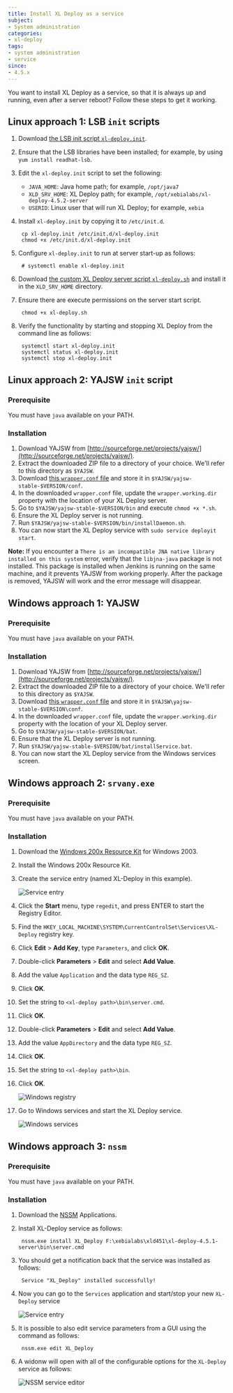 ```yaml
---
title: Install XL Deploy as a service
subject:
- System administration
categories:
- xl-deploy
tags:
- system administration
- service
since:
- 4.5.x
---
```


You want to install XL Deploy as a service, so that it is always up and running, even after a server reboot? Follow these steps to get it working.

## Linux approach 1: LSB `init` scripts

1. Download [the LSB init script `xl-deploy.init`](sample-scripts/xl-deploy.init).
1. Ensure that the LSB libraries have been installed; for example, by using `yum install readhat-lsb`.
1. Edit the `xl-deploy.init` script to set the following:
    * `JAVA_HOME`: Java home path; for example, `/opt/java7`
    * `XLD_SRV_HOME`: XL Deploy path; for example, `/opt/xebialabs/xl-deploy-4.5.2-server`
    * `USERID`: Linux user that will run XL Deploy; for example, `xebia`

1. Install `xl-deploy.init` by copying it to `/etc/init.d`.

        cp xl-deploy.init /etc/init.d/xl-deploy.init
        chmod +x /etc/init.d/xl-deploy.init

1. Configure `xl-deploy.init` to run at server start-up as follows:

        # systemctl enable xl-deploy.init

1. Download [the custom XL Deploy server script `xl-deploy.sh`](sample-scripts/xl-deploy.sh) and install it in the `XLD_SRV_HOME` directory.
1. Ensure there are execute permissions on the server start script.

        chmod +x xl-deploy.sh

1. Verify the functionality by starting and stopping XL Deploy from the command line as follows:

        systemctl start xl-deploy.init
        systemctl status xl-deploy.init
        systemctl stop xl-deploy.init

## Linux approach 2: YAJSW `init` script

### Prerequisite

You must have `java` available on your PATH.

### Installation

1. Download YAJSW from [http://sourceforge.net/projects/yajsw/](http://sourceforge.net/projects/yajsw/).
1. Extract the downloaded ZIP file to a directory of your choice. We'll refer to this directory as `$YAJSW`.
1. Download [this `wrapper.conf` file](sample-scripts/wrapper.conf) and store it in `$YAJSW/yajsw-stable-$VERSION/conf`.
1. In the downloaded `wrapper.conf` file, update the `wrapper.working.dir` property with the location of your XL Deploy server.
1. Go to `$YAJSW/yajsw-stable-$VERSION/bin` and execute `chmod +x *.sh`.
1. Ensure the XL Deploy server is not running.
1. Run `$YAJSW/yajsw-stable-$VERSION/bin/installDaemon.sh`.
1. You can now start the XL Deploy service with `sudo service deployit start`.

**Note:** If you encounter a `There is an incompatible JNA native library installed on this system` error, verify that the `libjna-java` package is not installed. This package is installed when Jenkins is running on the same machine, and it prevents YAJSW from working properly. After the package is removed, YAJSW will work and the error message will disappear.

## Windows approach 1: YAJSW

### Prerequisite

You must have `java` available on your PATH.

### Installation

1. Download YAJSW from [http://sourceforge.net/projects/yajsw/](http://sourceforge.net/projects/yajsw/).
1. Extract the downloaded ZIP file to a directory of your choice. We'll refer to this directory as `$YAJSW`.
1. Download [this `wrapper.conf` file](sample-scripts/wrapper.conf) and store it in `$YAJSW\yajsw-stable-$VERSION\conf`.
1. In the downloaded `wrapper.conf` file, update the `wrapper.working.dir` property with the location of your XL Deploy server.
1. Go to `$YAJSW/yajsw-stable-$VERSION/bat`.
1. Ensure that the XL Deploy server is not running.
1. Run `$YAJSW/yajsw-stable-$VERSION/bat/installService.bat`.
1. You can now start the XL Deploy service from the Windows services screen.

## Windows approach 2: `srvany.exe`

### Prerequisite

You must have `java` available on your PATH.

### Installation

1. Download the [Windows 200x Resource Kit](http://www.microsoft.com/downloads/details.aspx?FamilyID=9D467A69-57FF-4AE7-96EE-B18C4790CFFD) for Windows 2003.
1. Install the Windows 200x Resource Kit.
1. Create the service entry (named XL-Deploy in this example).

      ![Service entry](images/windows_srvany_1.png)

1. Click the **Start** menu, type `regedit`, and press ENTER to start the Registry Editor.
1. Find the `HKEY_LOCAL_MACHINE\SYSTEM\CurrentControlSet\Services\XL-Deploy` registry key.
1. Click **Edit** > **Add Key**, type `Parameters`, and click **OK**.
1. Double-click **Parameters** > **Edit** and select **Add Value**.
1. Add the value `Application` and the data type `REG_SZ`.
1. Click **OK**.
1. Set the string to `<xl-deploy path>\bin\server.cmd`.
1. Click **OK**.
1. Double-click **Parameters** > **Edit** and select **Add Value**.
1. Add the value `AppDirectory` and the data type `REG_SZ`.
1. Click **OK**.
1. Set the string to `<xl-deploy path>\bin`.
1. Click **OK**.

      ![Windows registry](images/windows_srvany_2.png)

1. Go to Windows services and start the XL Deploy service.

      ![Windows services](images/windows_srvany_3.png)
      
      
## Windows approach 3: `nssm`

### Prerequisite

You must have `java` available on your PATH.

### Installation

1. Download the [NSSM](http://nssm.cc/) Applications.
1. Install XL-Deploy service as follows:

		nssm.exe install XL_Deploy F:\xebialabs\xld451\xl-deploy-4.5.1-server\bin\server.cmd
	
1. You should get a notification back that the service was installed as follows:
		
		Service "XL_Deploy" installed successfully!
		
1. Now you can go to the `Services` application and start/stop your new `XL-Deploy` service

	![Service entry](images/windows_nssm_1.png)
		
1. It is possible to also edit service parameters from a GUI using the command as follows:

		nssm.exe edit XL_Deploy
		
1. A widonw will open with all of the configurable options for the `XL-Deploy` service as follows:

	![NSSM service editor](images/windows_nssm_2.png)


